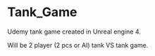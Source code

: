 # Tank_Game

Udemy tank game created in Unreal engine 4.

Will be 2 player (2 pcs or AI) tank VS tank game.
